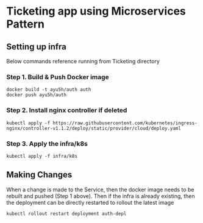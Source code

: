 # Ticketing app using Microservices Pattern

## Setting up infra

Below commands reference running from Ticketing directory

### Step 1. Build & Push Docker image 
```docker
docker build -t ayu5h/auth auth
docker push ayu5h/auth
```

### Step 2. Install nginx controller if deleted
```kubernetes
kubectl apply -f https://raw.githubusercontent.com/kubernetes/ingress-nginx/controller-v1.1.2/deploy/static/provider/cloud/deploy.yaml
```

### Step 3. Apply the infra/k8s
```kubernetes
kubectl apply -f infra/k8s
```

## Making Changes

When a change is made to the Service, then the docker image needs to be rebuilt and pushed (Step 1 above). Then if the infra is already existing, then the deployment can be directly restarted to rollout the latest image
```kubernetes
kubectl rollout restart deployment auth-depl
```
